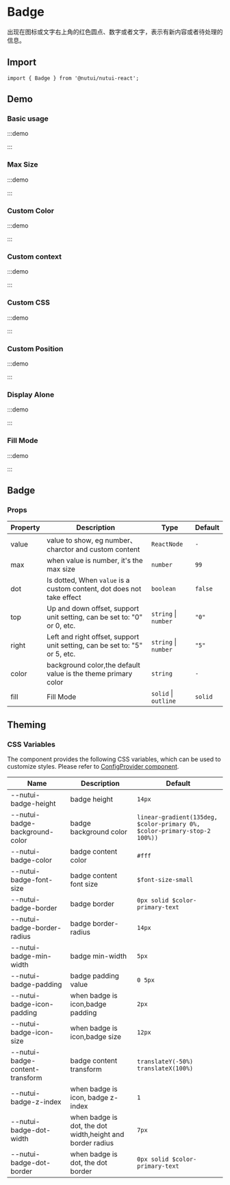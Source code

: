 # Badge



出现在图标或文字右上角的红色圆点、数字或者文字，表示有新内容或者待处理的信息。

## Import

```tsx
import { Badge } from '@nutui/nutui-react';
```

## Demo

### Basic usage

:::demo

<CodeBlock src='h5/demo1.tsx'></CodeBlock>

:::

### Max Size

:::demo

<CodeBlock src='h5/demo2.tsx'></CodeBlock>

:::

### Custom Color

:::demo

<CodeBlock src='h5/demo3.tsx'></CodeBlock>

:::

### Custom context

:::demo

<CodeBlock src='h5/demo4.tsx'></CodeBlock>

:::

### Custom CSS

:::demo

<CodeBlock src='h5/demo5.tsx'></CodeBlock>

:::

### Custom Position

:::demo

<CodeBlock src='h5/demo6.tsx'></CodeBlock>

:::

### Display Alone

:::demo

<CodeBlock src='h5/demo7.tsx'></CodeBlock>

:::

### Fill Mode

:::demo

<CodeBlock src='h5/demo8.tsx'></CodeBlock>

:::

## Badge

### Props

| Property | Description | Type | Default |
| --- | --- | --- | --- |
| value | value to show, eg number、charctor and custom content | `ReactNode` | `-` |
| max | when value is number, it's the max size | `number` | `99` |
| dot | Is dotted, When `value` is a custom content, dot does not take effect | `boolean` | `false` |
| top | Up and down offset, support unit setting, can be set to: "0" or 0, etc. | `string` \| `number` | `"0"` |
| right | Left and right offset, support unit setting, can be set to: "5" or 5, etc. | `string` \| `number` | `"5"` |
| color | background color,the default value is the theme primary color | `string` | `-` |
| fill | Fill Mode | `solid` \| `outline` | `solid` |

## Theming

### CSS Variables

The component provides the following CSS variables, which can be used to customize styles. Please refer to [ConfigProvider component](#/en-US/component/configprovider).

| Name | Description | Default |
| --- | --- | --- |
| \--nutui-badge-height | badge height | `14px` |
| \--nutui-badge-background-color | badge background color | `linear-gradient(135deg, $color-primary 0%, $color-primary-stop-2 100%))` |
| \--nutui-badge-color | badge content color | `#fff` |
| \--nutui-badge-font-size | badge content font size | `$font-size-small` |
| \--nutui-badge-border | badge border | `0px solid $color-primary-text` |
| \--nutui-badge-border-radius | badge border-radius | `14px` |
| \--nutui-badge-min-width | badge min-width | `5px` |
| \--nutui-badge-padding | badge padding value | `0 5px` |
| \--nutui-badge-icon-padding | when badge is icon,badge padding | `2px` |
| \--nutui-badge-icon-size | when badge is icon,badge size | `12px` |
| \--nutui-badge-content-transform | badge content transform | `translateY(-50%) translateX(100%)` |
| \--nutui-badge-z-index | when badge is icon, badge z-index | `1` |
| \--nutui-badge-dot-width | when badge is dot, the dot width,height and border radius | `7px` |
| \--nutui-badge-dot-border | when badge is dot, the dot border | `0px solid $color-primary-text` |